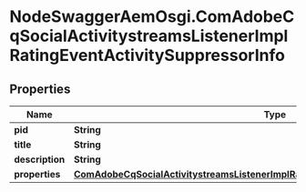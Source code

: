 # NodeSwaggerAemOsgi.ComAdobeCqSocialActivitystreamsListenerImplRatingEventActivitySuppressorInfo

## Properties

Name | Type | Description | Notes
------------ | ------------- | ------------- | -------------
**pid** | **String** |  | [optional] 
**title** | **String** |  | [optional] 
**description** | **String** |  | [optional] 
**properties** | [**ComAdobeCqSocialActivitystreamsListenerImplRatingEventActivitySuppressorProperties**](ComAdobeCqSocialActivitystreamsListenerImplRatingEventActivitySuppressorProperties.md) |  | [optional] 


